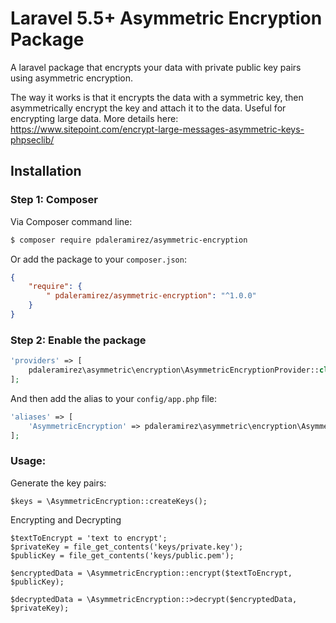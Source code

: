 # Laravel 5.5+ Asymmetric Encryption Package

A laravel package that encrypts your data with private public key pairs using asymmetric encryption. 

The way it works is that
it encrypts the data with a symmetric key, then asymmetrically encrypt the key and attach it to the data. Useful
for encrypting large data. More details here: https://www.sitepoint.com/encrypt-large-messages-asymmetric-keys-phpseclib/

## Installation

### Step 1: Composer

Via Composer command line:

```bash
$ composer require pdaleramirez/asymmetric-encryption
```

Or add the package to your `composer.json`:

```json
{
    "require": {
        " pdaleramirez/asymmetric-encryption": "^1.0.0"
    }
}
```
### Step 2: Enable the package
```php
'providers' => [
    pdaleramirez\asymmetric\encryption\AsymmetricEncryptionProvider::class
];
```

And then add the alias to your `config/app.php` file:

```php
'aliases' => [
    'AsymmetricEncryption' => pdaleramirez\asymmetric\encryption\AsymmetricEncryptionFacade::class
];
```

### Usage:
Generate the key pairs:
```
$keys = \AsymmetricEncryption::createKeys();
```
Encrypting and Decrypting
```
$textToEncrypt = 'text to encrypt';
$privateKey = file_get_contents('keys/private.key');
$publicKey = file_get_contents('keys/public.pem');

$encryptedData = \AsymmetricEncryption::encrypt($textToEncrypt, $publicKey);

$decryptedData = \AsymmetricEncryption::>decrypt($encryptedData, $privateKey);

```

